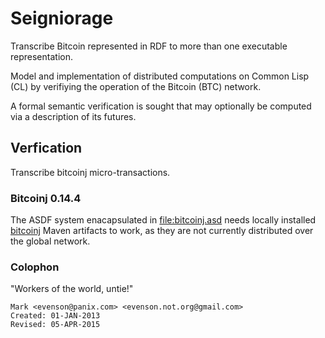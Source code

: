 # Seigniorage

Transcribe Bitcoin represented in RDF to more than one executable
representation.


Model and implementation of distributed computations on Common Lisp
(CL) by verifiying the operation of the Bitcoin (BTC) network.

A formal semantic verification is sought that may optionally be
computed via a description of its futures.



## Verfication

Transcribe bitcoinj micro-transactions.

### Bitcoinj 0.14.4

The ASDF system enacapsulated in <file:bitcoinj.asd> needs locally
installed [bitcoinj][] Maven artifacts to work, as they are not
currently distributed over the global network.

[bitcoinj]: git+https://github.com/bitcoinj/bitcoinj.git

### Colophon
"Workers of the world, untie!"

    Mark <evenson@panix.com> <evenson.not.org@gmail.com>
    Created: 01-JAN-2013
    Revised: 05-APR-2015


